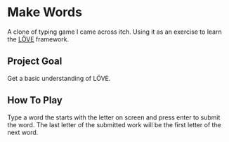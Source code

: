 # Make Words
A clone of typing game I came across itch. Using it as an exercise to learn the [LÖVE](https://love2d.org/) framework. 

## Project Goal
Get a basic understanding of LÖVE. 

## How To Play
Type a word the starts with the letter on screen and press enter to submit the word. The last letter of the submitted work will be the first letter of the next word. 

